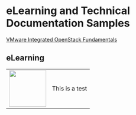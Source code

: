 <style>

table, td 
	{
	border: 0px;
	}

</style>

# eLearning and Technical Documentation Samples

[VMware Integrated OpenStack Fundamentals](https://jamespwagner.github.io/OpenStack/story_html5.html)

## eLearning

<table border="0">
<tr>
<td>
<img src="https://jamespwagner.github.io/images/book.png" height="100" width="100">
</td>
<td>
This is a test
</td>
</tr>
</table>

<!--img src="https://jamespwagner.github.io/images/book.png" height="100" width="100"-->
